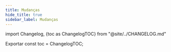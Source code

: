 ```yaml
---
title: Mudanças
hide_title: true
sidebar_label: Mudanças
---
```


import Changelog, {toc as ChangelogTOC} from "@site/../CHANGELOG.md"

<Changelog />

Exportar const toc = ChangelogTOC;
